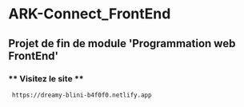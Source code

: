# ARK-Connect_FrontEnd
## Projet de fin de module 'Programmation web FrontEnd'
### ** Visitez le site  **
```
 https://dreamy-blini-b4f0f0.netlify.app
```
